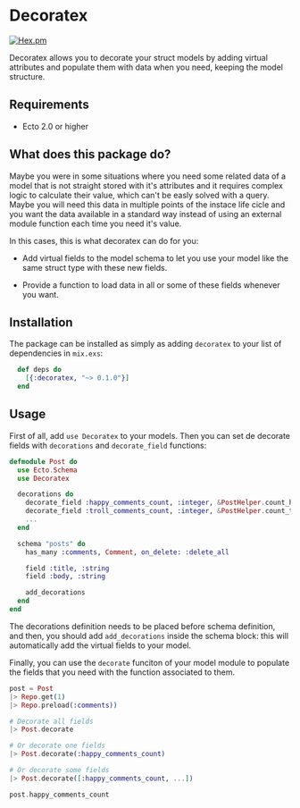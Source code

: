 # Decoratex

[![Hex.pm](https://img.shields.io/hexpm/dt/decoratex.svg?maxAge=2592000&style=flat-square)](https://hex.pm/packages/decoratex)

Decoratex allows you to decorate your struct models by adding virtual attributes and populate them with data when you need, keeping the model structure.

## Requirements

- Ecto 2.0 or higher

## What does this package do?

  Maybe you were in some situations where you need some related data of a model that is not straight stored with it's attributes and it requires complex logic to calculate their value, which can't be easly solved with a query. Maybe you will need this data in multiple points of the instace life cicle and you want the data available in a standard way instead of using an external module function each time you need it's value.

  In this cases, this is what decoratex can do for you:

  * Add virtual fields to the model schema to let you use your model like the same struct type with these new fields.

  * Provide a function to load data in all or some of these fields whenever you want.

## Installation

The package can be installed as simply as adding `decoratex` to your list of dependencies in `mix.exs`:

```elixir
  def deps do
    [{:decoratex, "~> 0.1.0"}]
  end
```

## Usage

First of all, add `use Decoratex` to your models. Then you can set de decorate fields with `decorations` and `decorate_field` functions:

```elixir
defmodule Post do
  use Ecto.Schema
  use Decoratex

  decorations do
    decorate_field :happy_comments_count, :integer, &PostHelper.count_happy_comments/1
    decorate_field :troll_comments_count, :integer, &PostHelper.count_troll_comments/1
    ...
  end

  schema "posts" do
    has_many :comments, Comment, on_delete: :delete_all

    field :title, :string
    field :body, :string

    add_decorations
  end
end
```

The decorations definition needs to be placed before schema definition, and then, you should add `add_decorations` inside the schema block: this will automatically add the virtual fields to your model.

Finally, you can use the `decorate` funciton of your model module to populate the fields that you need with the function associated to them.

```elixir
post = Post
|> Repo.get(1)
|> Repo.preload(:comments))

# Decorate all fields
|> Post.decorate

# Or decorate one fields
|> Post.decorate(:happy_comments_count)

# Or decorate some fields
|> Post.decorate([:happy_comments_count, ...])

post.happy_comments_count
```
